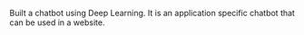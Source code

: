Built a chatbot using Deep Learning. It is an application specific chatbot that can be used in a website.
